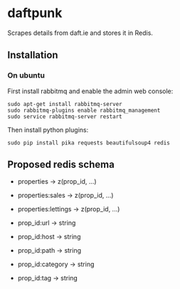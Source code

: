 # daftpunk

Scrapes details from daft.ie and stores it in Redis.

## Installation

### On ubuntu

First install rabbitmq and enable the admin web console:

```
sudo apt-get install rabbitmq-server
sudo rabbitmq-plugins enable rabbitmq_management
sudo service rabbitmq-server restart
```

Then install python plugins:
```
sudo pip install pika requests beautifulsoup4 redis
```

## Proposed redis schema

* properties -> z(prop_id, ...)
* properties:sales -> z(prop_id, ...)
* properties:lettings -> z(prop_id, ...)

* prop_id:url -> string
* prop_id:host -> string
* prop_id:path -> string
* prop_id:category -> string
* prop_id:tag -> string
